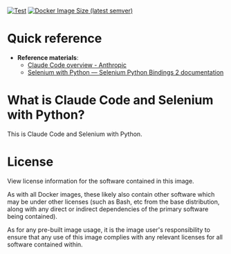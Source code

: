 <!-- markdownlint-disable first-line-h1 -->
[![Test](https://github.com/yukihiko-shinoda/dockerfile-claude-code-selenium-python/actions/workflows/test.yml/badge.svg)](https://github.com/yukihiko-shinoda/dockerfile-claude-code-selenium-python/actions/workflows/test.yml)
[![Docker Image Size (latest semver)](https://img.shields.io/docker/image-size/futureys/claude-code-selenium-python)](https://hub.docker.com/r/futureys/claude-code-selenium-python/dockerfile)

# Quick reference

- **Reference materials**:
  - [Claude Code overview - Anthropic](https://docs.anthropic.com/en/docs/claude-code/overview)
  - [Selenium with Python — Selenium Python Bindings 2 documentation](https://selenium-python.readthedocs.io/)

<!-- markdownlint-disable no-trailing-punctuation -->
# What is Claude Code and Selenium with Python?
<!-- markdownlint-enable no-trailing-punctuation -->

This is Claude Code and Selenium with Python.

# License

View license information for the software contained in this image.

As with all Docker images, these likely also contain other software which may be under other licenses (such as Bash, etc from the base distribution, along with any direct or indirect dependencies of the primary software being contained).

As for any pre-built image usage, it is the image user's responsibility to ensure that any use of this image complies with any relevant licenses for all software contained within.
